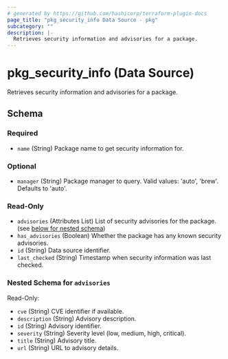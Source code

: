 ```yaml
---
# generated by https://github.com/hashicorp/terraform-plugin-docs
page_title: "pkg_security_info Data Source - pkg"
subcategory: ""
description: |-
  Retrieves security information and advisories for a package.
---
```


# pkg_security_info (Data Source)

Retrieves security information and advisories for a package.



<!-- schema generated by tfplugindocs -->
## Schema

### Required

- `name` (String) Package name to get security information for.

### Optional

- `manager` (String) Package manager to query. Valid values: 'auto', 'brew'. Defaults to 'auto'.

### Read-Only

- `advisories` (Attributes List) List of security advisories for the package. (see [below for nested schema](#nestedatt--advisories))
- `has_advisories` (Boolean) Whether the package has any known security advisories.
- `id` (String) Data source identifier.
- `last_checked` (String) Timestamp when security information was last checked.

<a id="nestedatt--advisories"></a>
### Nested Schema for `advisories`

Read-Only:

- `cve` (String) CVE identifier if available.
- `description` (String) Advisory description.
- `id` (String) Advisory identifier.
- `severity` (String) Severity level (low, medium, high, critical).
- `title` (String) Advisory title.
- `url` (String) URL to advisory details.
